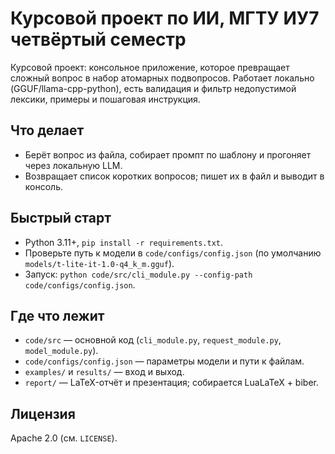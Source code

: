 ﻿# Курсовой проект по ИИ, МГТУ ИУ7 четвёртый семестр
Курсовой проект: консольное приложение, которое превращает сложный вопрос в набор атомарных подвопросов. Работает локально (GGUF/llama-cpp-python), есть валидация и фильтр недопустимой лексики, примеры и пошаговая инструкция.

## Что делает
- Берёт вопрос из файла, собирает промпт по шаблону и прогоняет через локальную LLM.
- Возвращает список коротких вопросов; пишет их в файл и выводит в консоль.

## Быстрый старт
- Python 3.11+, `pip install -r requirements.txt`.
- Проверьте путь к модели в `code/configs/config.json` (по умолчанию `models/t-lite-it-1.0-q4_k_m.gguf`).
- Запуск: `python code/src/cli_module.py --config-path code/configs/config.json`.

## Где что лежит
- `code/src` — основной код (`cli_module.py`, `request_module.py`, `model_module.py`).
- `code/configs/config.json` — параметры модели и пути к файлам.
- `examples/` и `results/` — вход и выход.
- `report/` — LaTeX-отчёт и презентация; собирается LuaLaTeX + biber.

## Лицензия
Apache 2.0 (см. `LICENSE`).